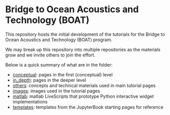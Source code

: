 # Bridge to Ocean Acoustics and Technology (BOAT)

This repository hosts the initial development of the tutorials for the Bridge to Ocean Acoustics and Technology (BOAT) program.

We may break up this repository into multiple repositories as the materials grow and we invite others to join the effort.

Below is a quick summary of what are in the folder:
- [conceptual](./boat_tutorials/conceptual/): pages in the first (conceptual) level
- [in_depth](./boat_tutorials/in_depth/): pages in the deeper level
- [others](./boat_tutorials/others): concepts and technical materials used in main tutorial pages
- [images](./boat_tutorials/images): images used in the tutorial pages
- [matlab](./boat_tutorials/matlab): matlab LiveScripts that prototype Python interactive widget implementations
- [templates](./boat_tutorials/templates): templates from the JupyterBook starting pages for reference